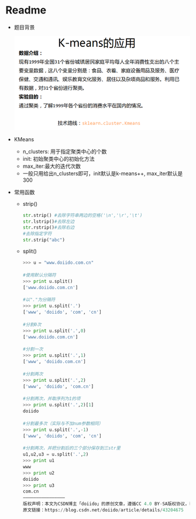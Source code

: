 # Readme

+ 题目背景

    ![png](题目.png)

+ KMeans

    + n_clusters: 用于指定聚类中心的个数
    + init: 初始聚类中心的初始化方法
    + max_iter:最大的迭代次数
    + 一般只用给出n_clusters即可，init默认是k-means++, max_iter默认是300

+ 常用函数

    + strip()

        ```python
        str.strip() #去除字符串两边的空格('\n','\r','\t')
        str.lstrip()#去除左边
        str.rstrip()#去除右边
        #去除指定字符
        str.strip("abc")
        ```

    + split()

        ```python
        >>> u = "www.doiido.com.cn"
         
        #使用默认分隔符
        >>> print u.split()
        ['www.doiido.com.cn']
         
        #以"."为分隔符
        >>> print u.split('.')
        ['www', 'doiido', 'com', 'cn']
         
        #分割0次
        >>> print u.split('.',0)
        ['www.doiido.com.cn']
         
        #分割一次
        >>> print u.split('.',1)
        ['www', 'doiido.com.cn']
        
        #分割两次
        >>> print u.split('.',2)
        ['www', 'doiido', 'com.cn']
         
        #分割两次，并取序列为1的项
        >>> print u.split('.',2)[1]
        doiido
         
        #分割最多次（实际与不加num参数相同）
        >>> print u.split('.',-1)
        ['www', 'doiido', 'com', 'cn']
         
        #分割两次，并把分割后的三个部分保存到三str里
        u1,u2,u3 = u.split('.',2)
        >>> print u1
        www
        >>> print u2
        doiido
        >>> print u3
        com.cn
        ————————————————
        版权声明：本文为CSDN博主「doiido」的原创文章，遵循CC 4.0 BY-SA版权协议，转载请附上原文出处链接及本声明。
        原文链接：https://blog.csdn.net/doiido/article/details/43204675
        ```

        